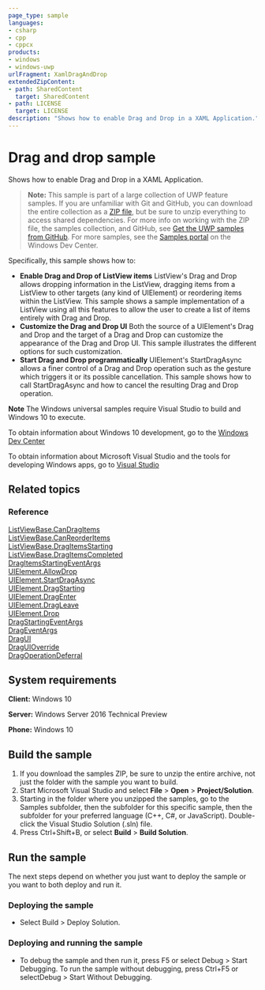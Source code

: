 ```yaml
---
page_type: sample
languages:
- csharp
- cpp
- cppcx
products:
- windows
- windows-uwp
urlFragment: XamlDragAndDrop
extendedZipContent:
- path: SharedContent
  target: SharedContent
- path: LICENSE
  target: LICENSE
description: "Shows how to enable Drag and Drop in a XAML Application."
---
```


<!--
  category: ControlsLayoutAndText
  samplefwlink: http://go.microsoft.com/fwlink/p/?LinkId=620634
--->

# Drag and drop sample

Shows how to enable Drag and Drop in a XAML Application.

> **Note:** This sample is part of a large collection of UWP feature samples. 
> If you are unfamiliar with Git and GitHub, you can download the entire collection as a 
> [ZIP file](https://github.com/Microsoft/Windows-universal-samples/archive/master.zip), but be 
> sure to unzip everything to access shared dependencies. For more info on working with the ZIP file, 
> the samples collection, and GitHub, see [Get the UWP samples from GitHub](https://aka.ms/ovu2uq). 
> For more samples, see the [Samples portal](https://aka.ms/winsamples) on the Windows Dev Center. 

Specifically, this sample shows how to:

- **Enable Drag and Drop of ListView items** ListView's Drag and Drop allows dropping information in the ListView, dragging items from a ListView to other targets (any kind of UIElement) or reordering items within the ListView. This sample shows a sample implementation of a ListView using all this features to allow the user to create a list of items entirely with Drag and Drop.
- **Customize the Drag and Drop UI** Both the source of a UIElement's Drag and Drop and the target of a Drag and Drop can customize the appearance of the Drag and Drop UI. This sample illustrates the different options for such customization.
- **Start Drag and Drop programmatically** UIElement's StartDragAsync allows a finer control of a Drag and Drop operation such as the gesture which triggers it or its possible cancellation. This sample shows how to call StartDragAsync and how to cancel the resulting Drag and Drop operation.

**Note** The Windows universal samples require Visual Studio to build and Windows 10 to execute.
 
To obtain information about Windows 10 development, go to the [Windows Dev Center](http://go.microsoft.com/fwlink/?LinkID=532421)

To obtain information about Microsoft Visual Studio and the tools for developing Windows apps, go to [Visual Studio](http://go.microsoft.com/fwlink/?LinkID=532422)

## Related topics

### Reference

[ListViewBase.CanDragItems](https://msdn.microsoft.com/library/windows/apps/windows.ui.xaml.controls.listviewbase.candragitems.aspx)  
[ListViewBase.CanReorderItems](https://msdn.microsoft.com/library/windows/apps/windows.ui.xaml.controls.listviewbase.canreorderitems.aspx)  
[ListViewBase.DragItemsStarting](https://msdn.microsoft.com/library/windows/apps/windows.ui.xaml.controls.listviewbase.dragitemsstarting.aspx)  
[ListViewBase.DragItemsCompleted](https://msdn.microsoft.com/library/windows/apps/windows.ui.xaml.controls.listviewbase.dragitemscompleted.aspx)  
[DragItemsStartingEventArgs](https://msdn.microsoft.com/library/windows/apps/windows.ui.xaml.controls.dragitemsstartingeventargs.aspx)  
[UIElement.AllowDrop](https://msdn.microsoft.com/library/windows/apps/windows.ui.xaml.uielement.allowdrop.aspx)  
[UIElement.StartDragAsync](https://msdn.microsoft.com/library/windows/apps/windows.ui.xaml.uielement.startdragasync.aspx)  
[UIElement.DragStarting](https://msdn.microsoft.com/library/windows/apps/windows.ui.xaml.uielement.dragstarting.aspx)  
[UIElement.DragEnter](https://msdn.microsoft.com/library/windows/apps/windows.ui.xaml.uielement.dragenter.aspx)  
[UIElement.DragLeave](https://msdn.microsoft.com/library/windows/apps/windows.ui.xaml.uielement.dragleave.aspx)  
[UIElement.Drop](https://msdn.microsoft.com/library/windows/apps/windows.ui.xaml.uielement.drop.aspx)  
[DragStartingEventArgs](https://msdn.microsoft.com/library/windows/apps/windows.ui.xaml.dragstartingeventargs.aspx)  
[DragEventArgs](https://msdn.microsoft.com/library/windows/apps/windows.ui.xaml.drageventargs.aspx)  
[DragUI](https://msdn.microsoft.com/library/windows/apps/windows.ui.xaml.dragui.aspx)  
[DragUIOverride](https://msdn.microsoft.com/library/windows/apps/windows.ui.xaml.draguioverride.aspx)  
[DragOperationDeferral](https://msdn.microsoft.com/library/windows/apps/windows.ui.xaml.dragoperationdeferral.aspx)  

## System requirements

**Client:** Windows 10

**Server:** Windows Server 2016 Technical Preview

**Phone:**  Windows 10

## Build the sample

1. If you download the samples ZIP, be sure to unzip the entire archive, not just the folder with the sample you want to build. 
2. Start Microsoft Visual Studio and select **File** \> **Open** \> **Project/Solution**.
3. Starting in the folder where you unzipped the samples, go to the Samples subfolder, then the subfolder for this specific sample, then the subfolder for your preferred language (C++, C#, or JavaScript). Double-click the Visual Studio Solution (.sln) file.
4. Press Ctrl+Shift+B, or select **Build** \> **Build Solution**.

## Run the sample

The next steps depend on whether you just want to deploy the sample or you want to both deploy and run it.

### Deploying the sample

- Select Build > Deploy Solution. 

### Deploying and running the sample

- To debug the sample and then run it, press F5 or select Debug >  Start Debugging. To run the sample without debugging, press Ctrl+F5 or selectDebug > Start Without Debugging. 
